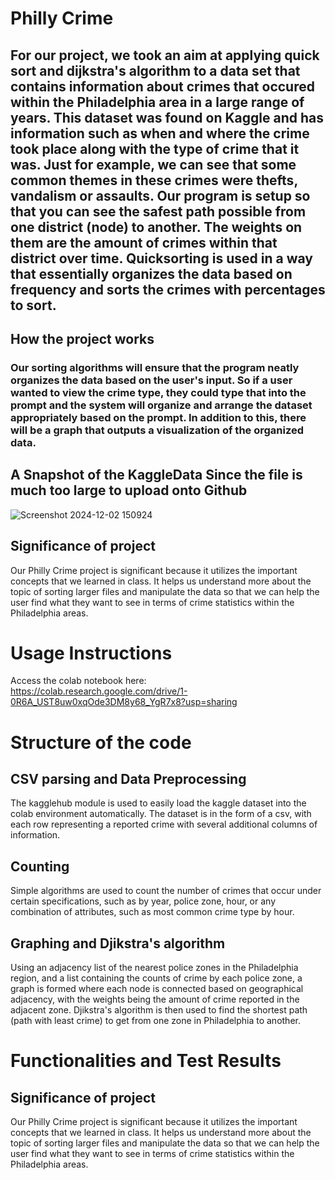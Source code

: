 # Philly Crime

## For our project, we took an aim at applying quick sort and dijkstra's algorithm to a data set that contains information about crimes that occured within the Philadelphia area in a large range of years. This dataset was found on Kaggle and has information such as when and where the crime took place along with the type of crime that it was. Just for example, we can see that some common themes in these crimes were thefts, vandalism or assaults. Our program is setup so that you can see the safest path possible from one district (node) to another. The weights on them are the amount of crimes within that district over time. Quicksorting is used in a way that essentially organizes the data based on frequency and sorts the crimes with percentages to sort.

## How the project works

### Our sorting algorithms will ensure that the program neatly organizes the data based on the user's input. So if a user wanted to view the crime type, they could type that into the prompt and the system will organize and arrange the dataset appropriately based on the prompt. In addition to this, there will be a graph that outputs a visualization of the organized data.

## A Snapshot of the KaggleData Since the file is much too large to upload onto Github

![Screenshot 2024-12-02 150924](https://github.com/user-attachments/assets/4ad6031a-8317-45ad-9d70-93dd930487a6)


## Significance of project
Our Philly Crime project is significant because it utilizes the important concepts that we learned in class. It helps us understand more about the topic of sorting larger files and manipulate the data so that we can help the user find what they want to see in terms of crime statistics within the Philadelphia areas.

# Usage Instructions
Access the colab notebook here: https://colab.research.google.com/drive/1-0R6A_UST8uw0xqOde3DM8y68_YgR7x8?usp=sharing

# Structure of the code
## CSV parsing and Data Preprocessing
The kagglehub module is used to easily load the kaggle dataset into the colab environment automatically. The dataset is in the form of a csv, with each row representing a reported crime with several additional columns of information.

## Counting
Simple algorithms are used to count the number of crimes that occur under certain specifications, such as by year, police zone, hour, or any combination of attributes, such as most common crime type by hour.

## Graphing and Djikstra's algorithm
Using an adjacency list of the nearest police zones in the Philadelphia region, and a list containing the counts of crime by each police zone, a graph is formed where each node is connected based on geographical adjacency, with the weights being the amount of crime reported in the adjacent zone. Djikstra's algorithm is then used to find the shortest path (path with least crime) to get from one zone in Philadelphia to another.

# Functionalities and Test Results 




## Significance of project
Our Philly Crime project is significant because it utilizes the important concepts that we learned in class. It helps us understand more about the topic of sorting larger files and manipulate the data so that we can help the user find what they want to see in terms of crime statistics within the Philadelphia areas.

